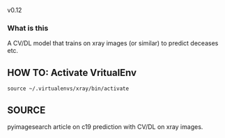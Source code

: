 v0.12
### What is this
A CV/DL model that trains on xray images (or similar) to predict deceases etc. 

## HOW TO: Activate VritualEnv

```source ~/.virtualenvs/xray/bin/activate```

## SOURCE
pyimagesearch article on c19 prediction with CV/DL on xray images.